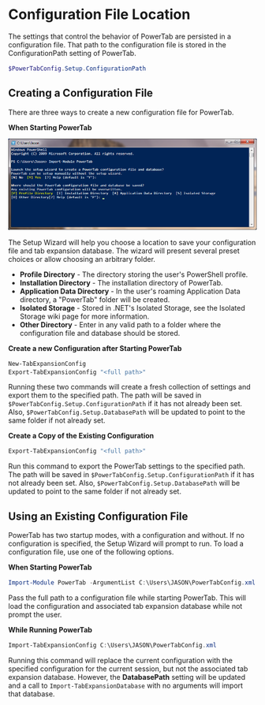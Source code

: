 # Configuration File Location

The settings that control the behavior of PowerTab are persisted in a configuration file. That path to the configuration file is stored in the ConfigurationPath setting of PowerTab.

```PowerShell
$PowerTabConfig.Setup.ConfigurationPath
```

## Creating a Configuration File

There are three ways to create a new configuration file for PowerTab.


**When Starting PowerTab**

![Configuration File Location Question](PowerTabConfigLocation.png)

The Setup Wizard will help you choose a location to save your configuration file and tab expansion database. The wizard will present several preset choices or allow choosing an arbitrary folder.

- **Profile Directory** - The directory storing the user's PowerShell profile.
- **Installation Directory** - The installation directory of PowerTab.
- **Application Data Directory** - In the user's roaming Application Data directory, a "PowerTab" folder will be created.
- **Isolated Storage** - Stored in .NET's Isolated Storage, see the Isolated Storage wiki page for more information.
- **Other Directory** - Enter in any valid path to a folder where the configuration file and database should be stored.


**Create a new Configuration after Starting PowerTab**

```PowerShell
New-TabExpansionConfig
Export-TabExpansionConfig "<full path>"
```

Running these two commands will create a fresh collection of settings and export them to the specified path. The path will be saved in `$PowerTabConfig.Setup.ConfigurationPath` if it has not already been set. Also, `$PowerTabConfig.Setup.DatabasePath` will be updated to point to the same folder if not already set.


**Create a Copy of the Existing Configuration**

```PowerShell
Export-TabExpansionConfig "<full path>"
```

Run this command to export the PowerTab settings to the specified path. The path will be saved in `$PowerTabConfig.Setup.ConfigurationPath` if it has not already been set. Also, `$PowerTabConfig.Setup.DatabasePath` will be updated to point to the same folder if not already set.

## Using an Existing Configuration File

PowerTab has two startup modes, with a configuration and without. If no configuration is specified, the Setup Wizard will prompt to run. To load a configuration file, use one of the following options.


**When Starting PowerTab**

```PowerShell
Import-Module PowerTab -ArgumentList C:\Users\JASON\PowerTabConfig.xml
```

Pass the full path to a configuration file while starting PowerTab. This will load the configuration and associated tab expansion database while not prompt the user.


**While Running PowerTab**

```PowerShell
Import-TabExpansionConfig C:\Users\JASON\PowerTabConfig.xml
```

Running this command will replace the current configuration with the specified configuration for the current session, but not the associated tab expansion database. However, the **DatabasePath** setting will be updated and a call to `Import-TabExpansionDatabase` with no arguments will import that database.